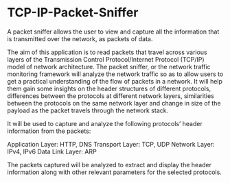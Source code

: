 # TCP-IP-Packet-Sniffer
A packet sniffer allows the user to view and capture all the information that is transmitted over the network, as packets of data. 

The aim of this application is to read packets that travel across various layers of the Transmission Control Protocol/Internet Protocol (TCP/IP) model of network architecture. The packet sniffer, or the network traffic monitoring framework will analyze the network traffic so as to allow users to get a practical understanding of the flow of packets in a network. It will help them gain some insights on the header structures of different protocols, differences between the protocols at different network layers, similarities between the protocols on the same network layer and change in size of the payload as the packet travels through the network stack. 

It will be used to capture and analyze the following protocols’ header information from the packets:

Application Layer: HTTP, DNS
Transport Layer: TCP, UDP
Network Layer: IPv4, IPv6
Data Link Layer: ARP

The packets captured will be analyzed to extract and display the header information along with other relevant parameters for the selected protocols. 
